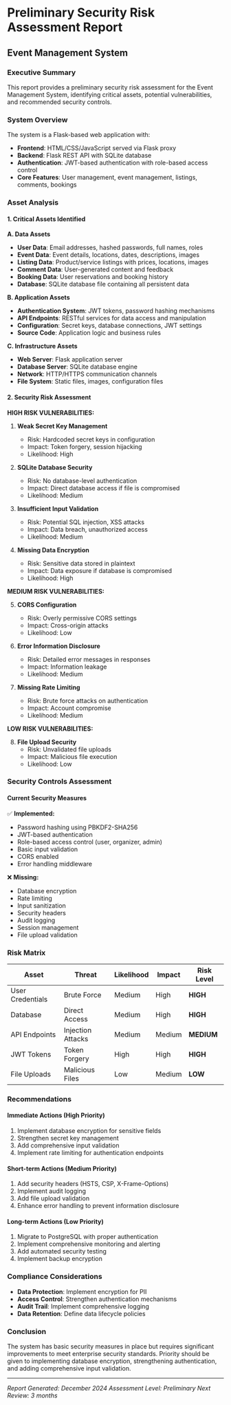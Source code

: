 # Preliminary Security Risk Assessment Report
## Event Management System

### Executive Summary
This report provides a preliminary security risk assessment for the Event Management System, identifying critical assets, potential vulnerabilities, and recommended security controls.

### System Overview
The system is a Flask-based web application with:
- **Frontend**: HTML/CSS/JavaScript served via Flask proxy
- **Backend**: Flask REST API with SQLite database
- **Authentication**: JWT-based authentication with role-based access control
- **Core Features**: User management, event management, listings, comments, bookings

### Asset Analysis

#### 1. Critical Assets Identified

**A. Data Assets**
- **User Data**: Email addresses, hashed passwords, full names, roles
- **Event Data**: Event details, locations, dates, descriptions, images
- **Listing Data**: Product/service listings with prices, locations, images
- **Comment Data**: User-generated content and feedback
- **Booking Data**: User reservations and booking history
- **Database**: SQLite database file containing all persistent data

**B. Application Assets**
- **Authentication System**: JWT tokens, password hashing mechanisms
- **API Endpoints**: RESTful services for data access and manipulation
- **Configuration**: Secret keys, database connections, JWT settings
- **Source Code**: Application logic and business rules

**C. Infrastructure Assets**
- **Web Server**: Flask application server
- **Database Server**: SQLite database engine
- **Network**: HTTP/HTTPS communication channels
- **File System**: Static files, images, configuration files

#### 2. Security Risk Assessment

**HIGH RISK VULNERABILITIES:**

1. **Weak Secret Key Management**
   - Risk: Hardcoded secret keys in configuration
   - Impact: Token forgery, session hijacking
   - Likelihood: High

2. **SQLite Database Security**
   - Risk: No database-level authentication
   - Impact: Direct database access if file is compromised
   - Likelihood: Medium

3. **Insufficient Input Validation**
   - Risk: Potential SQL injection, XSS attacks
   - Impact: Data breach, unauthorized access
   - Likelihood: Medium

4. **Missing Data Encryption**
   - Risk: Sensitive data stored in plaintext
   - Impact: Data exposure if database is compromised
   - Likelihood: High

**MEDIUM RISK VULNERABILITIES:**

5. **CORS Configuration**
   - Risk: Overly permissive CORS settings
   - Impact: Cross-origin attacks
   - Likelihood: Low

6. **Error Information Disclosure**
   - Risk: Detailed error messages in responses
   - Impact: Information leakage
   - Likelihood: Medium

7. **Missing Rate Limiting**
   - Risk: Brute force attacks on authentication
   - Impact: Account compromise
   - Likelihood: Medium

**LOW RISK VULNERABILITIES:**

8. **File Upload Security**
   - Risk: Unvalidated file uploads
   - Impact: Malicious file execution
   - Likelihood: Low

### Security Controls Assessment

#### Current Security Measures
✅ **Implemented:**
- Password hashing using PBKDF2-SHA256
- JWT-based authentication
- Role-based access control (user, organizer, admin)
- Basic input validation
- CORS enabled
- Error handling middleware

❌ **Missing:**
- Database encryption
- Rate limiting
- Input sanitization
- Security headers
- Audit logging
- Session management
- File upload validation

### Risk Matrix

| Asset | Threat | Likelihood | Impact | Risk Level |
|-------|--------|------------|--------|------------|
| User Credentials | Brute Force | Medium | High | **HIGH** |
| Database | Direct Access | Medium | High | **HIGH** |
| API Endpoints | Injection Attacks | Medium | Medium | **MEDIUM** |
| JWT Tokens | Token Forgery | High | High | **HIGH** |
| File Uploads | Malicious Files | Low | Medium | **LOW** |

### Recommendations

#### Immediate Actions (High Priority)
1. Implement database encryption for sensitive fields
2. Strengthen secret key management
3. Add comprehensive input validation
4. Implement rate limiting for authentication endpoints

#### Short-term Actions (Medium Priority)
1. Add security headers (HSTS, CSP, X-Frame-Options)
2. Implement audit logging
3. Add file upload validation
4. Enhance error handling to prevent information disclosure

#### Long-term Actions (Low Priority)
1. Migrate to PostgreSQL with proper authentication
2. Implement comprehensive monitoring and alerting
3. Add automated security testing
4. Implement backup encryption

### Compliance Considerations
- **Data Protection**: Implement encryption for PII
- **Access Control**: Strengthen authentication mechanisms
- **Audit Trail**: Implement comprehensive logging
- **Data Retention**: Define data lifecycle policies

### Conclusion
The system has basic security measures in place but requires significant improvements to meet enterprise security standards. Priority should be given to implementing database encryption, strengthening authentication, and adding comprehensive input validation.

---
*Report Generated: December 2024*
*Assessment Level: Preliminary*
*Next Review: 3 months*



